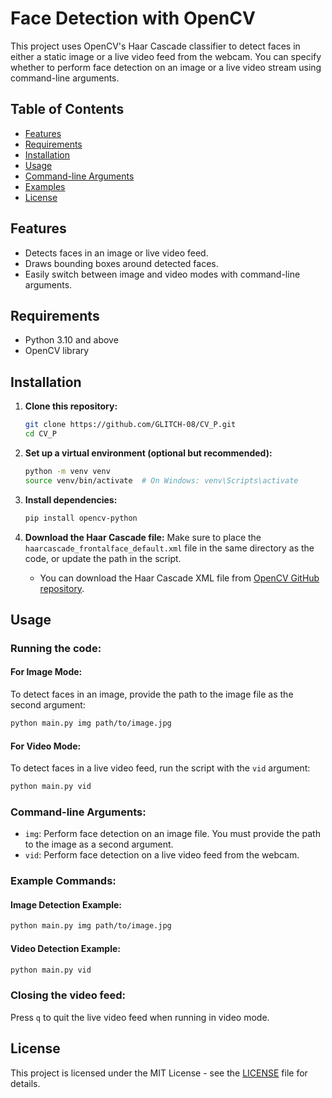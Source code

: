 
# Face Detection with OpenCV

This project uses OpenCV's Haar Cascade classifier to detect faces in either a static image or a live video feed from the webcam. You can specify whether to perform face detection on an image or a live video stream using command-line arguments.

## Table of Contents
- [Features](#features)
- [Requirements](#requirements)
- [Installation](#installation)
- [Usage](#usage)
- [Command-line Arguments](#command-line-arguments)
- [Examples](#examples)
- [License](#license)

## Features
- Detects faces in an image or live video feed.
- Draws bounding boxes around detected faces.
- Easily switch between image and video modes with command-line arguments.

## Requirements
- Python 3.10 and above
- OpenCV library

## Installation
1. **Clone this repository:**
   ```bash
   git clone https://github.com/GLITCH-08/CV_P.git
   cd CV_P
   ```

2. **Set up a virtual environment (optional but recommended):**
   ```bash
   python -m venv venv
   source venv/bin/activate  # On Windows: venv\Scripts\activate
   ```

3. **Install dependencies:**
   ```bash
   pip install opencv-python
   ```

4. **Download the Haar Cascade file:**
   Make sure to place the `haarcascade_frontalface_default.xml` file in the same directory as the code, or update the path in the script.

   - You can download the Haar Cascade XML file from [OpenCV GitHub repository](https://github.com/opencv/opencv/tree/master/data/haarcascades).

## Usage

### Running the code:

#### For Image Mode:
To detect faces in an image, provide the path to the image file as the second argument:
```bash
python main.py img path/to/image.jpg
```

#### For Video Mode:
To detect faces in a live video feed, run the script with the `vid` argument:
```bash
python main.py vid
```

### Command-line Arguments:
- `img`: Perform face detection on an image file. You must provide the path to the image as a second argument.
- `vid`: Perform face detection on a live video feed from the webcam.

### Example Commands:

#### Image Detection Example:
```bash
python main.py img path/to/image.jpg
```

#### Video Detection Example:
```bash
python main.py vid
```

### Closing the video feed:
Press `q` to quit the live video feed when running in video mode.

## License
This project is licensed under the MIT License - see the [LICENSE](LICENSE) file for details.
